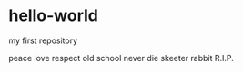 hello-world
===========

my first repository

peace love respect 
old school never die
skeeter rabbit R.I.P.
